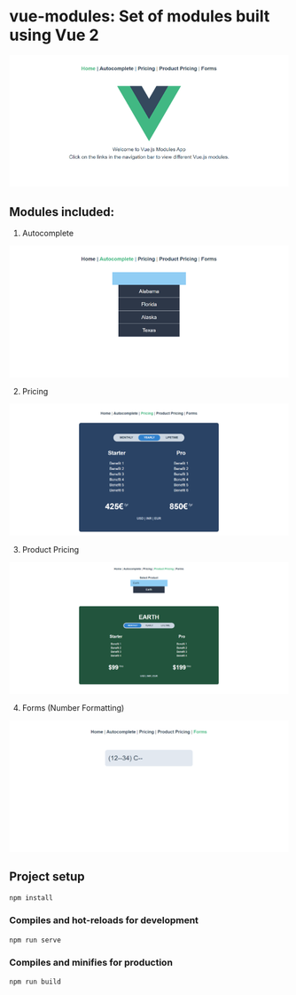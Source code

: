 # vue-modules: Set of modules built using Vue 2

![Welcome](/screenshots/welcome.png)

## Modules included:

1. Autocomplete

![Autocomplete](/screenshots/autocomplete.png)

2. Pricing

![Pricing](/screenshots/pricing.png)

3. Product Pricing

![Product Pricing](/screenshots/product_pricing.png)

4. Forms (Number Formatting)

![Forms](/screenshots/forms.png)

## Project setup
```
npm install
```

### Compiles and hot-reloads for development
```
npm run serve
```

### Compiles and minifies for production
```
npm run build
```
